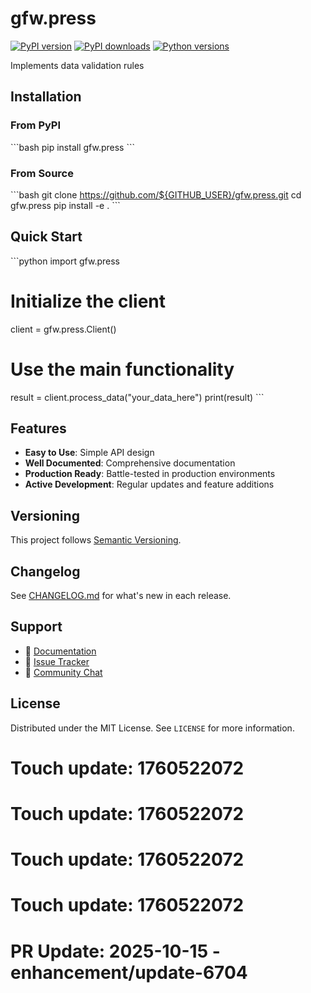 # gfw.press

[![PyPI version](https://img.shields.io/pypi/v/gfw.press.svg)](https://pypi.org/project/gfw.press/)
[![PyPI downloads](https://img.shields.io/pypi/dm/gfw.press.svg)](https://pypi.org/project/gfw.press/)
[![Python versions](https://img.shields.io/pypi/pyversions/gfw.press.svg)](https://pypi.org/project/gfw.press/)

Implements data validation rules

## Installation

### From PyPI

\`\`\`bash
pip install gfw.press
\`\`\`

### From Source

\`\`\`bash
git clone https://github.com/${GITHUB_USER}/gfw.press.git
cd gfw.press
pip install -e .
\`\`\`

## Quick Start

\`\`\`python
import gfw.press

# Initialize the client
client = gfw.press.Client()

# Use the main functionality
result = client.process_data("your_data_here")
print(result)
\`\`\`

## Features

- **Easy to Use**: Simple API design
- **Well Documented**: Comprehensive documentation
- **Production Ready**: Battle-tested in production environments
- **Active Development**: Regular updates and feature additions

## Versioning

This project follows [Semantic Versioning](https://semver.org/).

## Changelog

See [CHANGELOG.md](CHANGELOG.md) for what's new in each release.

## Support

- 📖 [Documentation](https://gfw.press.readthedocs.io/)
- 🐛 [Issue Tracker](https://github.com/${GITHUB_USER}/gfw.press/issues)
- 💬 [Community Chat](https://discord.gg/example)

## License

Distributed under the MIT License. See `LICENSE` for more information.

# Touch update: 1760522072

# Touch update: 1760522072

# Touch update: 1760522072

# Touch update: 1760522072

# PR Update: 2025-10-15 - enhancement/update-6704
